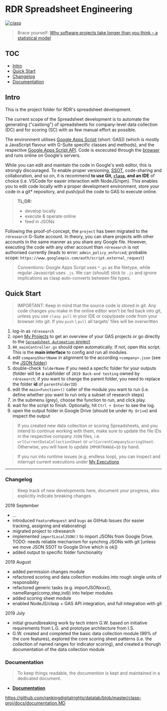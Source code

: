 # RDR Spreadsheet Engineering

[![clasp](https://img.shields.io/badge/built%20with-clasp-4285f4.svg)](https://github.com/google/clasp)

> Brace yourself: [Why software projects take longer than you think – a statistical model](https://erikbern.com/2019/04/15/why-software-projects-take-longer-than-you-think-a-statistical-model.html)

## TOC

+ [Intro](#intro)
+ [Quick Start](#quick-start)
+ [Changelog](#changelog)
+ [Documentation](#documentation)

## Intro

This is the project folder for RDR's spreadsheet development.

The current scope of the Spreadsheet development is to automate the generating ("castiong") of spreadsheets for company-level data collection (DC) and for scoring (SC) with as few manual effort as possible.

The environment utilises [Google Apps Script](https://developers.google.com/apps-script/) (short: GAS]) (which is mostly a JavaScript flavour with G-Suite specific classes and methods), and the respective [Google Apps Script API](https://www.google.com/script/start/). Code is excecuted through the [browser](https://script.google.com/home/my) and runs online on Google's servers.

While you can edit and maintain the code in Google's web editor, this is strongly discouraged. To enable proper versioning, [SSOT](https://en.wikipedia.org/wiki/Single_source_of_truth), code-sharing and collaboration, and so on, it is recommend **to use Git, [`clasp`](https://github.com/google/clasp), and an IDE** of choice (i.e. VSCode for easier interaction with NodeJS/npm). This enables you to edit code locally with a proper development environment, store your code in a git* repository, and push/pull the code to GAS to execute online.

> **TL;DR:**
> + develop locally
> + execute & operate online
> + feed in JSONs

Following the proof-of-concept, the `project` has been migrated to the `rdresearch` G-Suite account. In theory, you can share projects with other accounts in the same manner as you share any Google file. However, executing the code with any other account than `rdresearch` is not authorised currently (leads to error: `admin_policy_enforced`; probable scope: `https://www.googleapis.com/auth/script.external_request`)

> Conventions: Google Apps Script uses `*.gs` as the filetype, while regular Javascript uses `.js`. We can (*should*) stick to `.js` and ignore implications as clasp auto-converts between file types.

## Quick Start

> IMPORTANT: Keep in mind that the source code is stored in git. Any code changes you make in the online editor won't be fed back into git, unless you use `clasp pull` in your IDE or copy/paste code from your browser into git. If you `push` \ `pull` all targets' files will be overwritten

1. log-in as `rdresearch`
2. open [My Projects](https://script.google.com/home/my) to get an overview of your GAS projects or go directly to the [`Spreadsheet Automation` project](https://script.google.com/a/opentechinstitute.org/d/1ZrUTGLLDXMZxkDB8BRaBpPb-p4ObTJrKI8FfJUN6cL10Iggc0TTalSC5)
3. `00_mainController.gs` should open automatically. If not, open this script. This is the **main interface** to config and run all modules.
4. edit `companyShortName` in alignment to the according `<company>.json` (see the [JSON folder](/json/))
5. double-check `folderName` if you need a specfic folder for your outputs (folder will be a subfolder of `2019 Back-end testing` owned by `rdresearch`; if you want to change the parent folder, you need to replace the folder **id**  of `parentFolderID`)
6. edit the `main<Function>()` caller of the module you want to run (i.e. define whether you want to run only a subset of research steps)
7. in the submenu (grey), choose the function to run, and click play. 
8. wait for the script to finish. Optionally, hit `Ctrl + Enter` to see the log.
9. open the output folder in Google Drive (should be under `My Drive`) and inspect the output

> If you created new data collection or scoring Spreadsheets, and you intend to continue working with them, make sure to update the file IDs in the respective company `JSON` files, i.e. `urlCurrentDataCollectionSheet` or `urlCurrentCompanyScoringSheet`. Otherwise, you will have to update `IMPORTRANGE=ID` by hand.

> If you run into runtime issues (e.g. endless loop), you can inspect and interrupt current executions under [My Executions](https://script.google.com/u/3/home/executions)

<hr/>

### Changelog

> Keep track of new developments here, document your progress, also explicitly indicate breaking changes

2019 September

+ ...
+ introduced `FeatureRequest` and `bugs` as GitHub Issues (for easier tracking, assigning and elaborating)
+ migrated project to rdresearch
+ implemented `importLocalJSON()` to import JSONs from Google Drive. TODO: needs reliable mechanism for synching JSONs with git [unless we move JSON SSOT to Google Drive which is ok])
+ added output to specific folder functionality

2019 August

+ added permission changes module
+ refactored scoring and data collection modules into rough single units of responsiblity
+ refactored generic tasks (e.g. importJSONxxx(), nameRange(comp,step,ind)) into helper modules
+ added scoring sheet module
+ enabled NodeJS/clasp + GAS API integration, and full integration with git

2019 July

+ initial groundbreaking work by tech intern G.W. based on initiative requirements from L.G. and prototype architecture from I.S.
+ G.W. created and completed the basic data collection module (99% of the core features), explored the core scoring sheet patterns (i.e. the collection of named ranges for indicator scoring), and created a thorugh documentation of the data collection module

### Documentation

> To keep things readable, the documention is kept and maintained in a dedicated document.

+ [**Documentation**](docs/documentation.MD)

https://github.com/rankingdigitalrights/datalab/blob/master/clasp-proj/docs/documentation.MD